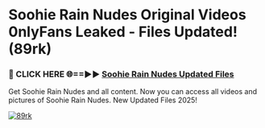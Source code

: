# Soohie Rain Nudes Original Videos 0nlyFans Leaked - Files Updated! (89rk)

<h3>🔴 CLICK HERE 🌐==►► <a href="https://tinyurl.com/4mcuefdz" rel="nofollow">Soohie Rain Nudes Updated Files</a></h3>

Get Soohie Rain Nudes and all content. Now you can access all videos and pictures of Soohie Rain Nudes. New Updated Files 2025!

[![89rk](https://i.imgur.com/StAQSOY.gif)](https://tinyurl.com/4mcuefdz)
